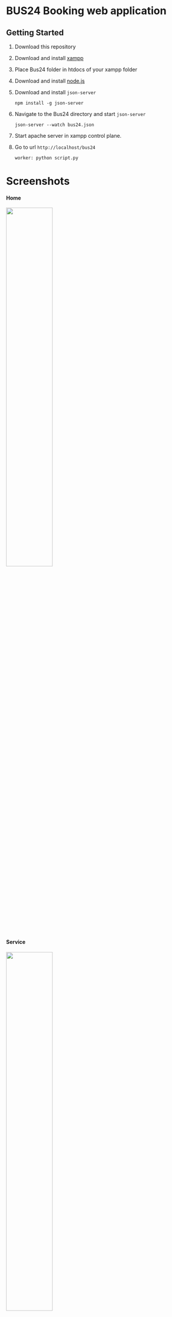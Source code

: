 # BUS24 Booking web application

## Getting Started

1. Download this repository
2. Download and install [xampp](https://www.apachefriends.org/download.html)
3. Place Bus24 folder in htdocs of your xampp folder
4. Download and install [node.js](https://nodejs.org/en/download/)
5. Download and install `json-server`
   
   ```terminal
   npm install -g json-server
   ```

6. Navigate to the Bus24 directory and start `json-server`
   
   ```terminal
   json-server --watch bus24.json
   ```

7. Start apache server in xampp control plane.

8. Go to url `http://localhost/bus24`

   ```procfile
   worker: python script.py
   ```
# Screenshots

#### Home
<div class="row  justify-content-center">
  <img class="img-fluid text-center" src = "https://github.com/macjade/bus24/images/bus24-home.PNG" width="50%" height="50%">
</div>
<br>

#### Service
<div class="row  justify-content-center">
  <img class="img-fluid text-center" src = "https://github.com/macjade/bus24/images/service.PNG" width="50%" height="50%">
</div>
<br>

#### Search Result
<div class="row  justify-content-center">
  <img class="img-fluid text-center" src = "https://github.com/macjade/bus24/images/search_result.PNG" width="50%" height="50%">
</div>
<br>

#### Find A Taxi
<div class="row  justify-content-center">
  <img class="img-fluid text-center" src = "https://github.com/macjade/bus24/images/taxi.PNG" width="50%" height="50%">
</div>
<br>

#### Payment Preview
<div class="row  justify-content-center">
  <img class="img-fluid text-center" src = "https://github.com/macjade/bus24/images/payment-preview.PNG" width="50%" height="50%">
</div>
<br>

#### Invoice
<div class="row  justify-content-center">
  <img class="img-fluid text-center" src = "https://github.com/macjade/bus24/images/invoice.PNG" width="50%" height="50%">
</div>
<br>

## Authors

* @macjade - https://jamesmaduka.com/